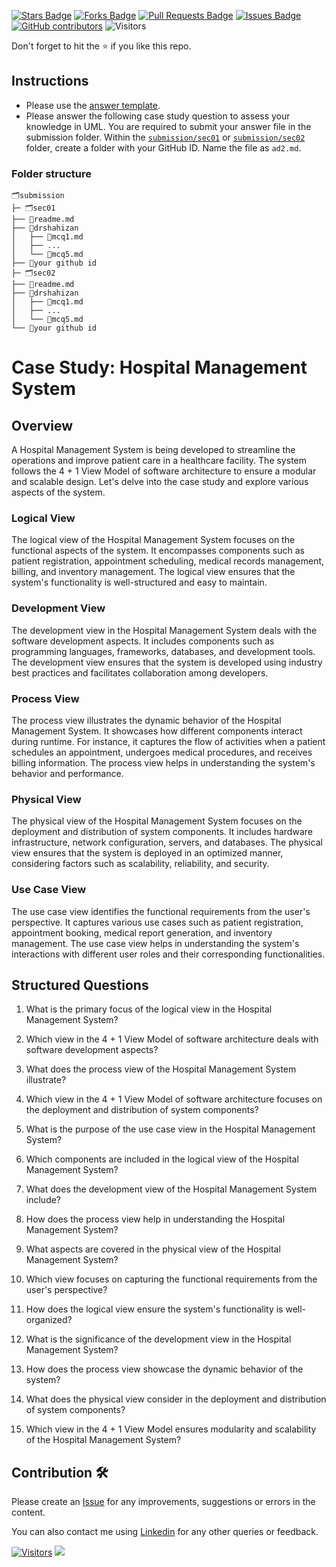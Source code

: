 <a href="https://github.com/drshahizan/software-engineering/stargazers"><img src="https://img.shields.io/github/stars/drshahizan/software-engineering" alt="Stars Badge"/></a>
<a href="https://github.com/drshahizan/software-engineering/network/members"><img src="https://img.shields.io/github/forks/drshahizan/software-engineering" alt="Forks Badge"/></a>
<a href="https://github.com/drshahizan/software-engineering/pulls"><img src="https://img.shields.io/github/issues-pr/drshahizan/software-engineering" alt="Pull Requests Badge"/></a>
<a href="https://github.com/drshahizan/software-engineering"><img src="https://img.shields.io/github/issues/drshahizan/software-engineering" alt="Issues Badge"/></a>
<a href="https://github.com/drshahizan/software-engineering/graphs/contributors"><img alt="GitHub contributors" src="https://img.shields.io/github/contributors/drshahizan/software-engineering?color=2b9348"></a>
![Visitors](https://api.visitorbadge.io/api/visitors?path=https%3A%2F%2Fgithub.com%2Fdrshahizan%2Fsoftware-engineering&labelColor=%23d9e3f0&countColor=%23697689&style=flat)

Don't forget to hit the :star: if you like this repo.

## Instructions
- Please use the [answer template](temp_struc.md).
- Please answer the following case study question to assess your knowledge in UML. You are required to submit your answer file in the submission folder. Within the [`submission/sec01`](../uml/submission/sec01) or [`submission/sec02`](../uml/submission/sec02) folder, create a folder with your GitHub ID. Name the file as `ad2.md`.

### Folder structure

```
🗂️submission
├─ 🗂️sec01
├── 📄readme.md
├── 📁drshahizan
│   ├── 📄mcq1.md
│   ├── ...
│   └── 📄mcq5.md
├── 📁your github id
├─ 🗂️sec02
├── 📄readme.md
├── 📁drshahizan
│   ├── 📄mcq1.md
│   ├── ...
│   └── 📄mcq5.md
└── 📁your github id
```

# Case Study: Hospital Management System

## Overview
A Hospital Management System is being developed to streamline the operations and improve patient care in a healthcare facility. The system follows the 4 + 1 View Model of software architecture to ensure a modular and scalable design. Let's delve into the case study and explore various aspects of the system.

### Logical View
The logical view of the Hospital Management System focuses on the functional aspects of the system. It encompasses components such as patient registration, appointment scheduling, medical records management, billing, and inventory management. The logical view ensures that the system's functionality is well-structured and easy to maintain.

### Development View
The development view in the Hospital Management System deals with the software development aspects. It includes components such as programming languages, frameworks, databases, and development tools. The development view ensures that the system is developed using industry best practices and facilitates collaboration among developers.

### Process View
The process view illustrates the dynamic behavior of the Hospital Management System. It showcases how different components interact during runtime. For instance, it captures the flow of activities when a patient schedules an appointment, undergoes medical procedures, and receives billing information. The process view helps in understanding the system's behavior and performance.

### Physical View
The physical view of the Hospital Management System focuses on the deployment and distribution of system components. It includes hardware infrastructure, network configuration, servers, and databases. The physical view ensures that the system is deployed in an optimized manner, considering factors such as scalability, reliability, and security.

### Use Case View
The use case view identifies the functional requirements from the user's perspective. It captures various use cases such as patient registration, appointment booking, medical report generation, and inventory management. The use case view helps in understanding the system's interactions with different user roles and their corresponding functionalities.

## Structured Questions

1. What is the primary focus of the logical view in the Hospital Management System?
   
2. Which view in the 4 + 1 View Model of software architecture deals with software development aspects?

3. What does the process view of the Hospital Management System illustrate?

4. Which view in the 4 + 1 View Model of software architecture focuses on the deployment and distribution of system components?

5. What is the purpose of the use case view in the Hospital Management System?

6. Which components are included in the logical view of the Hospital Management System?

7. What does the development view of the Hospital Management System include?

8. How does the process view help in understanding the Hospital Management System?

9. What aspects are covered in the physical view of the Hospital Management System?

10. Which view focuses on capturing the functional requirements from the user's perspective?

11. How does the logical view ensure the system's functionality is well-organized?

12. What is the significance of the development view in the Hospital Management System?

13. How does the process view showcase the dynamic behavior of the system?

14. What does the physical view consider in the deployment and distribution of system components?

15. Which view in the 4 + 1 View Model ensures modularity and scalability of the Hospital Management System?

## Contribution 🛠️
Please create an [Issue](https://github.com/drshahizan/software-engineering/issues) for any improvements, suggestions or errors in the content.

You can also contact me using [Linkedin](https://www.linkedin.com/in/drshahizan/) for any other queries or feedback.

[![Visitors](https://api.visitorbadge.io/api/visitors?path=https%3A%2F%2Fgithub.com%2Fdrshahizan&labelColor=%23697689&countColor=%23555555&style=plastic)](https://visitorbadge.io/status?path=https%3A%2F%2Fgithub.com%2Fdrshahizan)
![](https://hit.yhype.me/github/profile?user_id=81284918)






